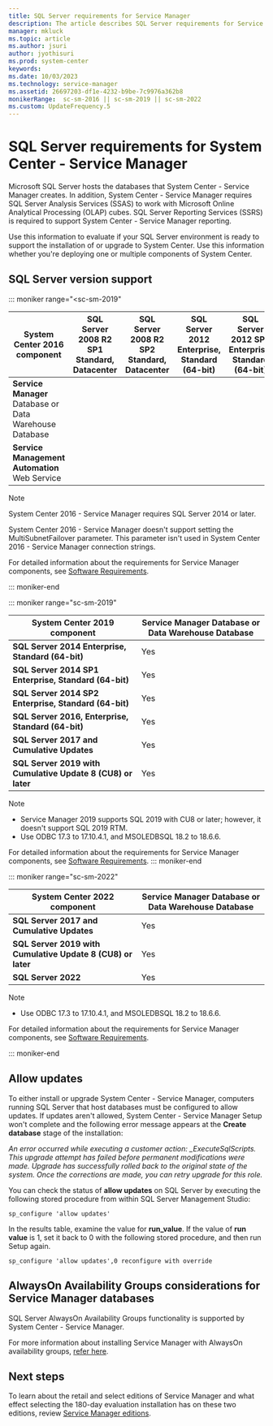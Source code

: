 ```yaml
---
title: SQL Server requirements for Service Manager
description: The article describes SQL Server requirements for Service Manager.
manager: mkluck
ms.topic: article
ms.author: jsuri
author: jyothisuri
ms.prod: system-center
keywords:
ms.date: 10/03/2023
ms.technology: service-manager
ms.assetid: 26697203-df1e-4232-b9be-7c9976a362b8
monikerRange:  sc-sm-2016 || sc-sm-2019 || sc-sm-2022
ms.custom: UpdateFrequency.5
---
```


# SQL Server requirements for System Center - Service Manager

Microsoft SQL Server hosts the databases that System Center - Service Manager creates. In addition, System Center - Service Manager requires SQL Server Analysis Services (SSAS) to work with Microsoft Online Analytical Processing (OLAP) cubes. SQL Server Reporting Services (SSRS) is required to support System Center - Service Manager reporting.

Use this information to evaluate if your SQL Server environment is ready to support the installation of or upgrade to System Center. Use this information whether you're deploying one or multiple components of System Center.

## SQL Server version support

::: moniker range="<sc-sm-2019"

|**System Center 2016** component |SQL Server 2008 R2 SP1 Standard, Datacenter|SQL Server 2008 R2 SP2 Standard, Datacenter|SQL Server 2012 Enterprise, Standard (64-bit)|SQL Server 2012 SP1 Enterprise, Standard (64-bit)|SQL Server 2012 SP2 Enterprise, Standard (64 bit)|SQL Server 2014 Enterprise, Standard (64-bit)|SQL Server 2014 SP1 Enterprise, Standard (64-bit)|SQL Server 2014 SP2 Enterprise, Standard (64-bit)|SQL Server 2016, Enterprise, Standard  (64-bit)|
|-------------------------------------------------------------------|-----------------------------------------------|-----------------------------------------------|----------------------------------------------------|--------------------------------------------------------|-------------------------------------------------------|----------------------------------------------------|--------------------------------------------------------|------------------------------------------------|-------------------------------------|
|**Service Manager** Database or Data Warehouse Database||||||&#8226;|&#8226;|&#8226;|&#8226;|
|**Service Management Automation** Web Service||||||&#8226;|&#8226;|&#8226;|&#8226;|

> [!NOTE]
> System Center 2016 - Service Manager requires SQL Server 2014 or later.
>
> System Center 2016 - Service Manager doesn't support setting the MultiSubnetFailover parameter. This parameter isn't used in System Center 2016 - Service Manager connection strings.

For detailed information about the requirements for Service Manager components, see [Software Requirements](sm-software-reqs.md).

::: moniker-end

::: moniker range="sc-sm-2019"

| **System Center 2019 component**                      | **Service Manager** Database or Data Warehouse Database | 
|-------------------------------------------------------|---------------------------------------------------------|
| **SQL Server 2014 Enterprise, Standard (64-bit)**     | Yes                                                       |
| **SQL Server 2014 SP1 Enterprise, Standard (64-bit)** | Yes                                                       |
| **SQL Server 2014 SP2 Enterprise, Standard (64-bit)** | Yes                                                       |
| **SQL Server 2016, Enterprise, Standard (64-bit)**    | Yes                                                       |
| **SQL Server 2017 and Cumulative Updates**    | Yes                                                       |
| **SQL Server 2019 with Cumulative Update 8 (CU8) or later**    | Yes                                                       |


>[!NOTE]
> - Service Manager 2019 supports SQL 2019 with CU8 or later; however, it doesn't support SQL 2019 RTM.
> - Use ODBC 17.3 to 17.10.4.1, and MSOLEDBSQL 18.2 to 18.6.6.

For detailed information about the requirements for Service Manager components, see [Software Requirements](sm-software-reqs.md).
::: moniker-end

::: moniker range="sc-sm-2022"

| **System Center 2022 component**                      | **Service Manager** Database or Data Warehouse Database |
|-------------------------------------------------------|---------------------------------------------------------|
| **SQL Server 2017 and Cumulative Updates**    | Yes                                                       |
| **SQL Server 2019 with Cumulative Update 8 (CU8) or later**    | Yes                                                       |
| **SQL Server 2022**                                     | Yes                                                       |

>[!NOTE]
> - Use ODBC 17.3 to 17.10.4.1, and MSOLEDBSQL 18.2 to 18.6.6.

For detailed information about the requirements for Service Manager components, see [Software Requirements](sm-software-reqs.md).

::: moniker-end

## Allow updates

To either install or upgrade System Center - Service Manager, computers running SQL Server that host databases must be configured to allow updates. If updates aren't allowed, System Center - Service Manager Setup won't complete and the following error message appears at the **Create database** stage of the installation:

*An error occurred while executing a customer action: _ExecuteSqlScripts. This upgrade attempt has failed before permanent modifications were made. Upgrade has successfully rolled back to the original state of the system. Once the corrections are made, you can retry upgrade for this role.*

You can check the status of **allow updates** on SQL Server by executing the following stored procedure from within SQL Server Management Studio:

```
sp_configure 'allow updates'
```

In the results table, examine the value for **run_value**. If the value of **run value** is 1, set it back to 0 with the following stored procedure, and then run Setup again.

```
sp_configure 'allow updates',0 reconfigure with override
```

## AlwaysOn Availability Groups considerations for Service Manager databases

SQL Server AlwaysOn Availability Groups functionality is supported by System Center - Service Manager.

For more information about installing Service Manager with AlwaysOn availability groups, [refer here](sql-always-on.md).

## Next steps

To learn about the retail and select editions of Service Manager and what effect selecting the 180-day evaluation installation has on these two editions, review [Service Manager editions](sm-editions.md).
